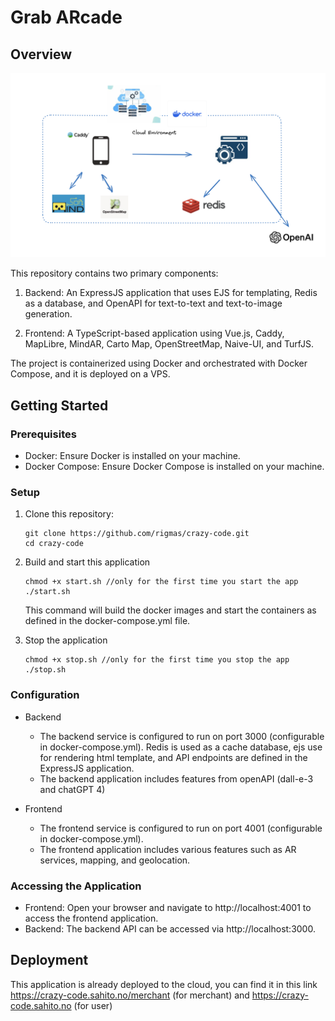 # Grab ARcade


## Overview
![Application architeture](./docs/app_diagram.png)


This repository contains two primary components:

1. Backend: An ExpressJS application that uses EJS for templating, Redis as a database, and OpenAPI for text-to-text and text-to-image generation.

2. Frontend: A TypeScript-based application using Vue.js, Caddy, MapLibre, MindAR, Carto Map, OpenStreetMap, Naive-UI, and TurfJS.


The project is containerized using Docker and orchestrated with Docker Compose, and it is deployed on a VPS.

## Getting Started
### Prerequisites
- Docker: Ensure Docker is installed on your machine.
- Docker Compose: Ensure Docker Compose is installed on your machine.

### Setup
1. Clone this repository:
    ``` 
    git clone https://github.com/rigmas/crazy-code.git
    cd crazy-code
    ```
2. Build and start this application
    ```
    chmod +x start.sh //only for the first time you start the app
    ./start.sh
    ```
    This command will build the docker images and start the containers as defined in the docker-compose.yml file.

3. Stop the application
    ```
    chmod +x stop.sh //only for the first time you stop the app
    ./stop.sh
    ```

### Configuration
  - Backend
      - The backend service is configured to run on port 3000 (configurable in docker-compose.yml).
      Redis is used as a cache database, ejs use for rendering html template, and API endpoints are defined in the ExpressJS application.
      - The backend application includes features from openAPI (dall-e-3 and chatGPT 4)
  
  - Frontend
      - The frontend service is configured to run on port 4001 (configurable in docker-compose.yml). 
      - The frontend application includes various features such as AR services, mapping, and geolocation.


### Accessing the Application
- Frontend: Open your browser and navigate to http://localhost:4001 to access the frontend application.
- Backend: The backend API can be accessed via http://localhost:3000.


## Deployment
This application is already deployed to the cloud,
you can find it in this link https://crazy-code.sahito.no/merchant (for merchant)
and https://crazy-code.sahito.no (for user)
